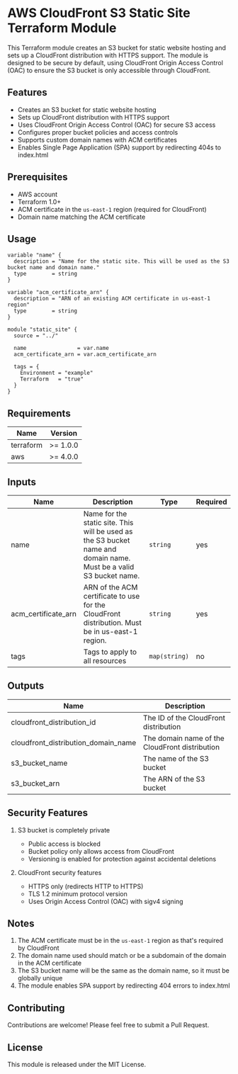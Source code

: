# AWS CloudFront S3 Static Site Terraform Module

This Terraform module creates an S3 bucket for static website hosting and sets up a CloudFront distribution with HTTPS support. The module is designed to be secure by default, using CloudFront Origin Access Control (OAC) to ensure the S3 bucket is only accessible through CloudFront.

## Features

- Creates an S3 bucket for static website hosting
- Sets up CloudFront distribution with HTTPS support
- Uses CloudFront Origin Access Control (OAC) for secure S3 access
- Configures proper bucket policies and access controls
- Supports custom domain names with ACM certificates
- Enables Single Page Application (SPA) support by redirecting 404s to index.html

## Prerequisites

- AWS account
- Terraform 1.0+
- ACM certificate in the `us-east-1` region (required for CloudFront)
- Domain name matching the ACM certificate

## Usage

```hcl
variable "name" {
  description = "Name for the static site. This will be used as the S3 bucket name and domain name."
  type        = string
}

variable "acm_certificate_arn" {
  description = "ARN of an existing ACM certificate in us-east-1 region"
  type        = string
}

module "static_site" {
  source = "../"

  name                = var.name
  acm_certificate_arn = var.acm_certificate_arn

  tags = {
    Environment = "example"
    Terraform   = "true"
  }
}
```

## Requirements

| Name | Version |
|------|---------|
| terraform | >= 1.0.0 |
| aws | >= 4.0.0 |

## Inputs

| Name | Description | Type | Required |
|------|-------------|------|----------|
| name | Name for the static site. This will be used as the S3 bucket name and domain name. Must be a valid S3 bucket name. | `string` | yes |
| acm_certificate_arn | ARN of the ACM certificate to use for the CloudFront distribution. Must be in us-east-1 region. | `string` | yes |
| tags | Tags to apply to all resources | `map(string)` | no |

## Outputs

| Name | Description |
|------|-------------|
| cloudfront_distribution_id | The ID of the CloudFront distribution |
| cloudfront_distribution_domain_name | The domain name of the CloudFront distribution |
| s3_bucket_name | The name of the S3 bucket |
| s3_bucket_arn | The ARN of the S3 bucket |

## Security Features

1. S3 bucket is completely private
   - Public access is blocked
   - Bucket policy only allows access from CloudFront
   - Versioning is enabled for protection against accidental deletions

2. CloudFront security features
   - HTTPS only (redirects HTTP to HTTPS)
   - TLS 1.2 minimum protocol version
   - Uses Origin Access Control (OAC) with sigv4 signing

## Notes

1. The ACM certificate must be in the `us-east-1` region as that's required by CloudFront
2. The domain name used should match or be a subdomain of the domain in the ACM certificate
3. The S3 bucket name will be the same as the domain name, so it must be globally unique
4. The module enables SPA support by redirecting 404 errors to index.html

## Contributing

Contributions are welcome! Please feel free to submit a Pull Request.

## License

This module is released under the MIT License.
